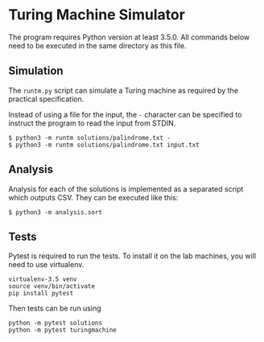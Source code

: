 # Turing Machine Simulator

The program requires Python version at least 3.5.0. All commands below need to
be executed in the same directory as this file.

## Simulation

The `runtm.py` script can simulate a Turing machine as required by the
practical specification.

Instead of using a file for the input, the `-` character can be specified to
instruct the program to read the input from STDIN.

```
$ python3 -m runtm solutions/palindrome.txt -
$ python3 -m runtm solutions/palindrome.txt input.txt
```

## Analysis

Analysis for each of the solutions is implemented as a separated script which
outputs CSV. They can be executed like this:

```
$ python3 -m analysis.sort
```

## Tests

Pytest is required to run the tests. To install it on the lab machines, you will need to use virtualenv.

```
virtualenv-3.5 venv
source venv/bin/activate
pip install pytest
```

Then tests can be run using

```
python -m pytest solutions
python -m pytest turingmachine
```
